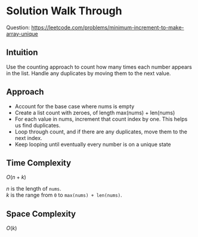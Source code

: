 # Solution Walk Through
Question: https://leetcode.com/problems/minimum-increment-to-make-array-unique

## Intuition
Use the counting approach to count how many times each number appears in the list. Handle any duplicates by moving them to the next value.

## Approach
- Account for the base case where nums is empty
- Create a list count with zeroes, of length max(nums) + len(nums)
- For each value in nums, increment that count index by one. This helps us find duplicates.
- Loop through count, and if there are any duplicates, move them to the next index.
- Keep looping until eventually every number is on a unique state

## Time Complexity
$O(n+k)$

$n$ is the length of `nums`. \
$k$ is the range from `0` to `max(nums) + len(nums)`.

## Space Complexity
$O(k)$